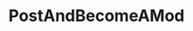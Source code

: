 ---
title: PostAndBecomeAMod
crosslinks:
- AutoMauderator
- vexillology
- tmsbmeta
- anti_gif_bot
- livven
- MassdropBot
- youtubefactsbot
- ShittyPoetry
- cats
- AskReddit
- toolbox
- Ooer
- BotsScrewingUp
- morbidquestions
- u_LevyMartinez
- vexillologycirclejerk
- GoForGold
- shittyama
- delusionalartists
- meme
---